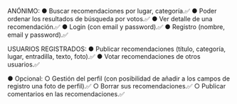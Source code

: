 ANÓNIMO:
● Buscar recomendaciones por lugar, categoría.✅
● Poder ordenar los resultados de búsqueda por votos.✅
● Ver detalle de una recomendación.✅
● Login (con email y password).✅
● Registro (nombre, email y password).✅

USUARIOS REGISTRADOS:
● Publicar recomendaciones (título, categoría, lugar, entradilla, texto, foto).✅
● Votar recomendaciones de otros usuarios.✅

● Opcional:
○ Gestión del perfil (con posibilidad de añadir a los campos de registro una foto
de perfil).✅
○ Borrar sus recomendaciones.✅
○ Publicar comentarios en las recomendaciones.✅
